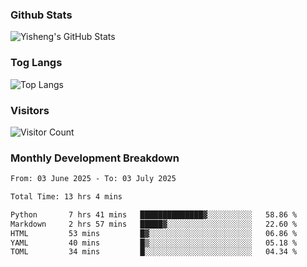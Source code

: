 ### Github Stats
![Yisheng's GitHub Stats](https://github-readme-stats-9qabuvhk1-gongyisheng.vercel.app/api?username=gongyisheng&count_private=true&show_icons=true)
### Tog Langs
![Top Langs](https://github-readme-stats-9qabuvhk1-gongyisheng.vercel.app/api/top-langs/?username=gongyisheng&layout=compact)
### Visitors
![Visitor Count](https://profile-counter.glitch.me/gongyisheng/count.svg)
### Monthly Development Breakdown
<!--START_SECTION:waka-->

```txt
From: 03 June 2025 - To: 03 July 2025

Total Time: 13 hrs 4 mins

Python       7 hrs 41 mins   ██████████████▓░░░░░░░░░░   58.86 %
Markdown     2 hrs 57 mins   █████▓░░░░░░░░░░░░░░░░░░░   22.60 %
HTML         53 mins         █▓░░░░░░░░░░░░░░░░░░░░░░░   06.86 %
YAML         40 mins         █▒░░░░░░░░░░░░░░░░░░░░░░░   05.18 %
TOML         34 mins         █░░░░░░░░░░░░░░░░░░░░░░░░   04.34 %
```

<!--END_SECTION:waka-->
